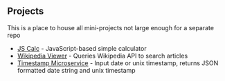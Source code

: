 ## Projects
This is a place to house all mini-projects not large enough for a separate repo

- [JS Calc](http://royal-control.surge.sh/) - JavaScript-based simple calculator
- [Wikipedia Viewer](http://kind-things.surge.sh/) - Queries Wikipedia API to search articles
- [Timestamp Microservice](https://aa-timestamp.herokuapp.com/) - Input date or unix timestamp, returns JSON formatted date string and unix timestamp
